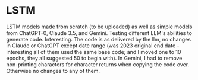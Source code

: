 # LSTM
LSTM models made from scratch (to be uploaded) as well as simple models from ChatGPT-0, Claude 3.5, and Gemini.  Testing different LLM's abilities to generate code.  Interesting.  The code is as delivered by the llm, no changes in Claude or ChatGPT except date range (was 2023 original end date - interesting all of them used the same base code; and I moved one to 10 epochs, they all suggested 50 to begin with).  In Gemini, I had to remove non-printing characters for character returns when copying the code over.  Otherwise no changes to any of them.  

